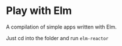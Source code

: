 # Play with Elm

A compilation of simple apps written with Elm.

Just cd into the folder and run `elm-reactor`
